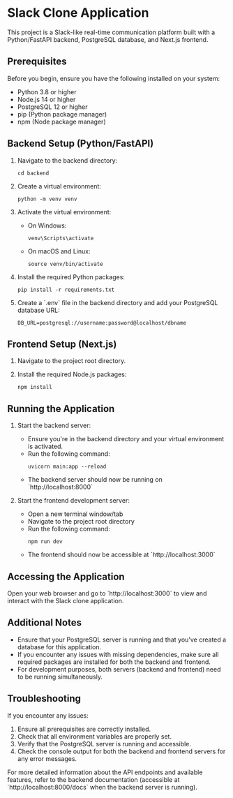 # Slack Clone Application

This project is a Slack-like real-time communication platform built with a Python/FastAPI backend, PostgreSQL database, and Next.js frontend.

## Prerequisites

Before you begin, ensure you have the following installed on your system:

- Python 3.8 or higher
- Node.js 14 or higher
- PostgreSQL 12 or higher
- pip (Python package manager)
- npm (Node package manager)

## Backend Setup (Python/FastAPI)

1. Navigate to the backend directory:
   ```
   cd backend
   ```

2. Create a virtual environment:
   ```
   python -m venv venv
   ```

3. Activate the virtual environment:
   - On Windows:
     ```
     venv\Scripts\activate
     ```
   - On macOS and Linux:
     ```
     source venv/bin/activate
     ```

4. Install the required Python packages:
   ```
   pip install -r requirements.txt
   ```

5. Create a \`.env\` file in the backend directory and add your PostgreSQL database URL:
   ```
   DB_URL=postgresql://username:password@localhost/dbname
   ```

## Frontend Setup (Next.js)

1. Navigate to the project root directory.

2. Install the required Node.js packages:
   ```
   npm install
   ```

## Running the Application

1. Start the backend server:
   - Ensure you're in the backend directory and your virtual environment is activated.
   - Run the following command:
     ```
     uvicorn main:app --reload
     ```
   - The backend server should now be running on \`http://localhost:8000\`

2. Start the frontend development server:
   - Open a new terminal window/tab
   - Navigate to the project root directory
   - Run the following command:
     ```
     npm run dev
     ```
   - The frontend should now be accessible at \`http://localhost:3000\`

## Accessing the Application

Open your web browser and go to \`http://localhost:3000\` to view and interact with the Slack clone application.

## Additional Notes

- Ensure that your PostgreSQL server is running and that you've created a database for this application.
- If you encounter any issues with missing dependencies, make sure all required packages are installed for both the backend and frontend.
- For development purposes, both servers (backend and frontend) need to be running simultaneously.

## Troubleshooting

If you encounter any issues:
1. Ensure all prerequisites are correctly installed.
2. Check that all environment variables are properly set.
3. Verify that the PostgreSQL server is running and accessible.
4. Check the console output for both the backend and frontend servers for any error messages.

For more detailed information about the API endpoints and available features, refer to the backend documentation (accessible at \`http://localhost:8000/docs\` when the backend server is running).

